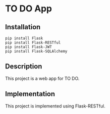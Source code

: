 # TO DO App

## Installation

```
pip install Flask
pip install Flask-RESTful
pip install Flask-JWT
pip install Flask-SQLAlchemy
```

## Description

This project is a web app for TO DO.

## Implementation

This project is implemented using Flask-RESTful.








